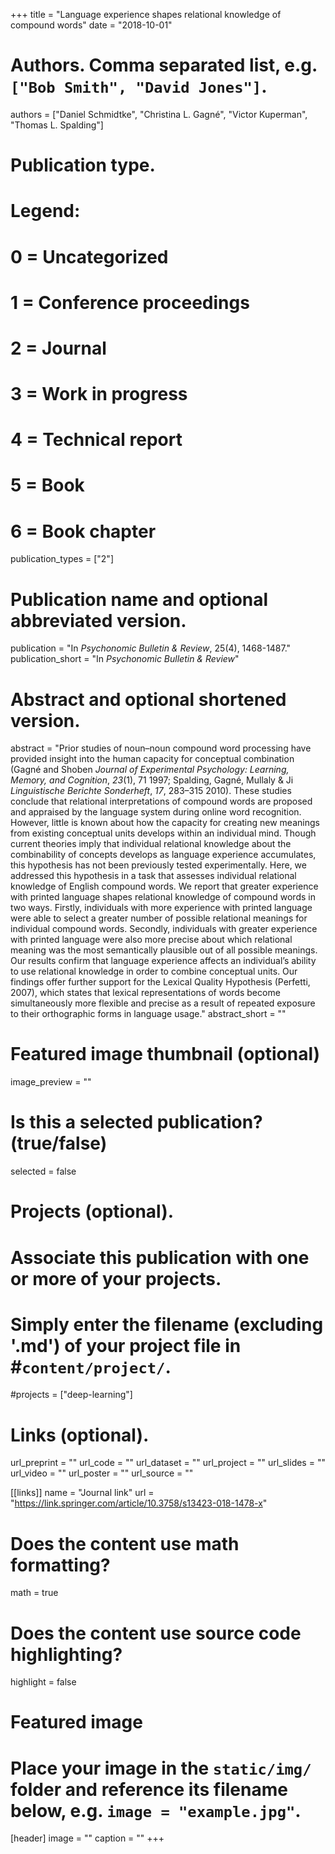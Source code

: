 +++
title = "Language experience shapes relational knowledge of compound words"
date = "2018-10-01"

# Authors. Comma separated list, e.g. `["Bob Smith", "David Jones"]`.
authors = ["Daniel Schmidtke", "Christina L. Gagné", "Victor Kuperman", "Thomas L. Spalding"]

# Publication type.
# Legend:
# 0 = Uncategorized
# 1 = Conference proceedings
# 2 = Journal
# 3 = Work in progress
# 4 = Technical report
# 5 = Book
# 6 = Book chapter
publication_types = ["2"]

# Publication name and optional abbreviated version.
publication = "In *Psychonomic Bulletin & Review*, 25(4), 1468-1487."
publication_short = "In *Psychonomic Bulletin & Review*"

# Abstract and optional shortened version.
abstract = "Prior studies of noun–noun compound word processing have provided insight into the human capacity for conceptual combination (Gagné and Shoben *Journal of Experimental Psychology: Learning, Memory, and Cognition*, *23*(1), 71 1997; Spalding, Gagné, Mullaly & Ji *Linguistische Berichte Sonderheft*, *17*, 283–315 2010). These studies conclude that relational interpretations of compound words are proposed and appraised by the language system during online word recognition. However, little is known about how the capacity for creating new meanings from existing conceptual units develops within an individual mind. Though current theories imply that individual relational knowledge about the combinability of concepts develops as language experience accumulates, this hypothesis has not been previously tested experimentally. Here, we addressed this hypothesis in a task that assesses individual relational knowledge of English compound words. We report that greater experience with printed language shapes relational knowledge of compound words in two ways. Firstly, individuals with more experience with printed language were able to select a greater number of possible relational meanings for individual compound words. Secondly, individuals with greater experience with printed language were also more precise about which relational meaning was the most semantically plausible out of all possible meanings. Our results confirm that language experience affects an individual’s ability to use relational knowledge in order to combine conceptual units. Our findings offer further support for the Lexical Quality Hypothesis (Perfetti, 2007), which states that lexical representations of words become simultaneously more flexible and precise as a result of repeated exposure to their orthographic forms in language usage."
abstract_short = ""

# Featured image thumbnail (optional)
image_preview = ""

# Is this a selected publication? (true/false)
selected = false

# Projects (optional).
#   Associate this publication with one or more of your projects.
#   Simply enter the filename (excluding '.md') of your project file in #`content/project/`.
#projects = ["deep-learning"]

# Links (optional). 
url_preprint = ""
url_code = ""
url_dataset = ""
url_project = ""
url_slides = ""
url_video = ""
url_poster = ""
url_source = ""

[[links]]
name = "Journal link"
url = "https://link.springer.com/article/10.3758/s13423-018-1478-x"

# Does the content use math formatting?
math = true

# Does the content use source code highlighting?
highlight = false

# Featured image
# Place your image in the `static/img/` folder and reference its filename below, e.g. `image = "example.jpg"`.
[header]
image = ""
caption = ""
+++
